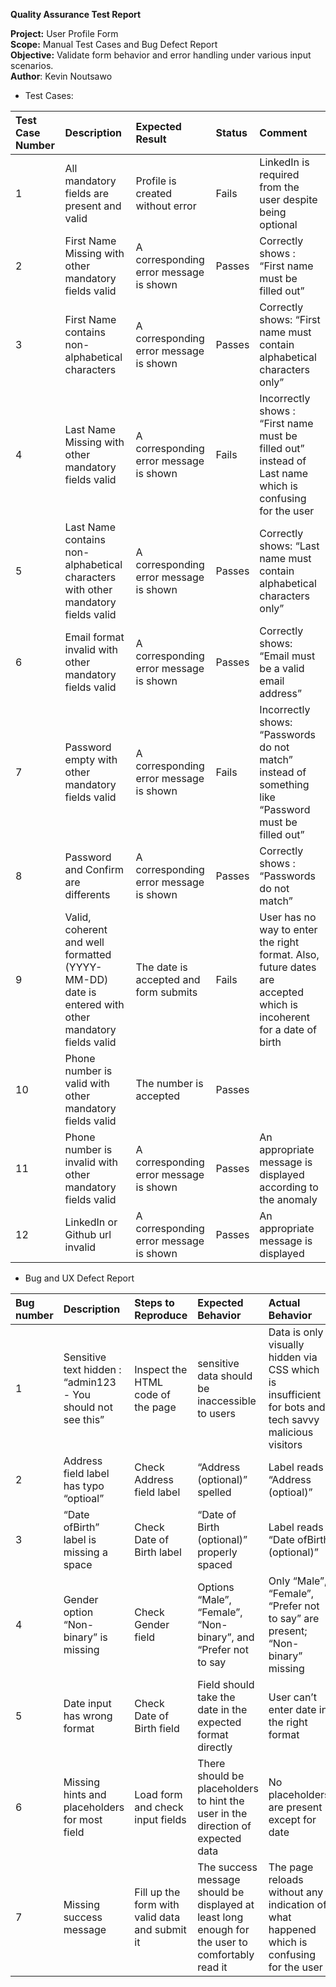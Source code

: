 **Quality Assurance Test Report**

**Project:** User Profile Form  
**Scope:** Manual Test Cases and Bug Defect Report  
**Objective:** Validate form behavior and error handling under various input scenarios.  
**Author**: Kevin Noutsawo

- Test Cases:

| Test Case Number | Description | Expected Result | Status | Comment |
| :---- | :---- | :---- | :---- | :---- |
| 1 | All mandatory fields are present and valid | Profile is created without error | Fails | LinkedIn is required from the user despite being optional |
| 2 | First Name Missing with other mandatory fields valid | A corresponding error message is shown | Passes | Correctly shows : “First name must be filled out” |
| 3 | First Name contains non-alphabetical characters | A corresponding error message is shown | Passes | Correctly shows: “First name must contain alphabetical characters only” |
| 4 | Last Name Missing with other mandatory fields valid | A corresponding error message is shown | Fails | Incorrectly shows : “First name must be filled out” instead of Last name which is confusing for the user |
| 5 | Last Name contains non-alphabetical characters with other mandatory fields valid | A corresponding error message is shown | Passes | Correctly shows: “Last name must contain alphabetical characters only” |
| 6 | Email format invalid with other mandatory fields valid | A corresponding error message is shown | Passes | Correctly shows: “Email must be a valid email address” |
| 7 | Password empty with other mandatory fields valid | A corresponding error message is shown | Fails | Incorrectly shows: “Passwords do not match” instead of something like “Password must be filled out” |
| 8 | Password and Confirm are differents | A corresponding error message is shown | Passes | Correctly shows : “Passwords do not match” |
| 9 | Valid, coherent and well formatted (YYYY-MM-DD) date is entered with other mandatory fields valid | The date is accepted and form submits | Fails | User has no way to enter the right format. Also, future dates are accepted which is incoherent for a date of birth |
| 10 | Phone number is valid with other mandatory fields valid | The number is accepted | Passes |  |
| 11 | Phone number is invalid with other mandatory fields valid | A corresponding error message is shown | Passes | An appropriate message is displayed according to the anomaly |
| 12 | LinkedIn or Github url invalid | A corresponding error message is shown | Passes | An appropriate message is displayed  |

- Bug and UX Defect Report

| Bug number | Description | Steps to Reproduce | Expected Behavior | Actual Behavior | Severity |
| :---- | :---- | :---- | :---- | :---- | :---- |
| 1 | Sensitive text hidden : “admin123 \- You should not see this” | Inspect the HTML code of the page | sensitive data should be inaccessible to users | Data is only visually hidden via CSS which is insufficient for bots and tech savvy malicious visitors | High |
| 2 | Address field label has typo “optioal” | Check Address field label | “Address (optional)” spelled  | Label reads “Address (optioal)” | Low |
| 3 | “Date ofBirth” label is missing a space | Check Date of Birth label | “Date of Birth (optional)” properly spaced | Label reads “Date ofBirth (optional)” | Low |
| 4 | Gender option “Non-binary” is missing | Check Gender field | Options “Male”, “Female”, “Non-binary”, and “Prefer not to say | Only “Male”, “Female”, “Prefer not to say” are present; “Non-binary” missing | Medium |
| 5 | Date input has wrong format | Check Date of Birth field | Field should take the date in the expected format directly | User can’t enter date in the right format  | Medium |
| 6 | Missing hints and placeholders for most field | Load form and check input fields | There should be placeholders to hint the user in the direction of expected data | No placeholders are present except for date | Low |
| 7 | Missing success message | Fill up the form with valid data and submit it | The success message should be displayed at least long enough for the user to comfortably read it | The page reloads without any indication of what happened which is confusing for the user | Low |

